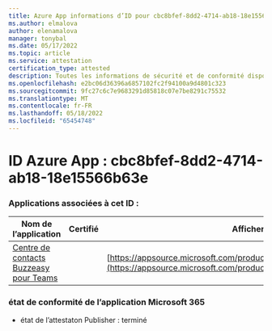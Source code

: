 ```yaml
---
title: Azure App informations d’ID pour cbc8bfef-8dd2-4714-ab18-18e15566b63e
ms.author: elmalova
author: elenamalova
manager: tonybal
ms.date: 05/17/2022
ms.topic: article
ms.service: attestation
certification_type: attested
description: Toutes les informations de sécurité et de conformité disponibles pour cbc8bfef-8dd2-4714-ab18-18e15566b63e.
ms.openlocfilehash: e2bc06d36396a6857102fc2f94100a9d4801c323
ms.sourcegitcommit: 9fc27c6c7e9683291d85818c07e7be8291c75532
ms.translationtype: MT
ms.contentlocale: fr-FR
ms.lasthandoff: 05/18/2022
ms.locfileid: "65454748"
---
```

# <a name="azure-app-id-cbc8bfef-8dd2-4714-ab18-18e15566b63e"></a>ID Azure App : cbc8bfef-8dd2-4714-ab18-18e15566b63e


### <a name="apps-associated-with-this-id"></a>Applications associées à cet ID :
| **Nom de l’application** | **Certifié** | **Afficher dans AppSource** |
|--------------|---------------|-----------------------|
| [Centre de contacts Buzzeasy pour Teams](../forward/geomant.buzzeasy_teams_contact_center.md) |  | [https://appsource.microsoft.com/product/office/geomant.buzzeasy_teams_contact_center](https://appsource.microsoft.com/product/office/geomant.buzzeasy_teams_contact_center) |

### <a name="microsoft-365-app-compliance-status"></a>état de conformité de l’application Microsoft 365
- état de l’attestaton Publisher : terminé
